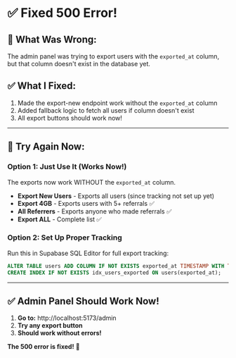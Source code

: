 # ✅ Fixed 500 Error!

## 🔧 What Was Wrong:
The admin panel was trying to export users with the `exported_at` column, but that column doesn't exist in the database yet.

## ✅ What I Fixed:
1. Made the export-new endpoint work without the `exported_at` column
2. Added fallback logic to fetch all users if column doesn't exist
3. All export buttons should work now!

---

## 🚀 Try Again Now:

### Option 1: Just Use It (Works Now!)
The exports now work WITHOUT the `exported_at` column.
- **Export New Users** - Exports all users (since tracking not set up yet)
- **Export 4GB** - Exports users with 5+ referrals ✅
- **All Referrers** - Exports anyone who made referrals ✅
- **Export ALL** - Complete list ✅

### Option 2: Set Up Proper Tracking
Run this in Supabase SQL Editor for full export tracking:

```sql
ALTER TABLE users ADD COLUMN IF NOT EXISTS exported_at TIMESTAMP WITH TIME ZONE;
CREATE INDEX IF NOT EXISTS idx_users_exported ON users(exported_at);
```

---

## ✅ Admin Panel Should Work Now!

1. **Go to:** http://localhost:5173/admin
2. **Try any export button**
3. **Should work without errors!**

**The 500 error is fixed!** 🎉
